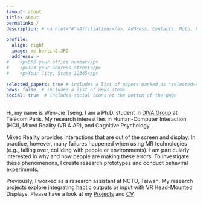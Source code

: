 ```yaml
---
layout: about
title: about
permalink: /
description: # <a href="#">Affiliations</a>. Address. Contacts. Moto. Etc.

profile:
  align: right
  image: me-berlin2.JPG
  address: >
#    <p>555 your office number</p>
#    <p>123 your address street</p>
#    <p>Your City, State 12345</p>

selected_papers: true # includes a list of papers marked as "selected={true}"
news: false  # includes a list of news items
social: true  # includes social icons at the bottom of the page
---
```

Hi, my name is Wen-Jie Tseng. I am a Ph.D. student in <a href="https://diva.telecom-paristech.fr/">DIVA Group</a> at T&eacute;l&eacute;com Paris. My research interest lies in Human-Computer Interaction (HCI), Mixed Reality (VR & AR), and Cognitive Psychology.

Mixed Reality provides interactions that are out of the screen and display. In practice, however, many failures happened when using MR technologies (e.g., falling over, colliding with people or environments). I am particularly interested in why and how people are making these errors. To investigate these phenomenons, I create research prototypes and conduct behaviral experiments. <!-- I am also interested in using computational methods create models for designing interaction or understanding data. -->  

<!-- <a href="https://scholar.google.com.tw/citations?user=1XUzM-UAAAAJ&hl=zh-TW">Google Scholar</a>, <a href="https://dblp.uni-trier.de/pers/hd/t/Tseng_0002:Wen=Jie">dblp</a> -->

<p>Previously, I worked as a research assistant at NCTU, Taiwan. My research projects explore integrating haptic outputs or input with VR Head-Mounted Displays. Please have a look at my <a href="/projects/">Projects</a> and <a href="assets/pdf/2021_CV_Wen_Jie_Tseng.pdf">CV</a>.</p>






<!-- Write your biography here. Tell the world about yourself. Link to your favorite [subreddit](http://reddit.com){:target="\_blank"}. You can put a picture in, too. The code is already in, just name your picture `prof_pic.jpg` and put it in the `img/` folder.

Put your address / P.O. box / other info right below your picture. You can also disable any these elements by editing `profile` property of the YAML header of your `_pages/about.md`. Edit `_bibliography/papers.bib` and Jekyll will render your [publications page](/al-folio/publications/) automatically.

Link to your social media connections, too. This theme is set up to use [Font Awesome icons](http://fortawesome.github.io/Font-Awesome/){:target="\_blank"} and [Academicons](https://jpswalsh.github.io/academicons/){:target="\_blank"}, like the ones below. Add your Facebook, Twitter, LinkedIn, Google Scholar, or just disable all of them. -->